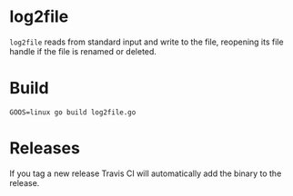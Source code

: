 # log2file

`log2file` reads from standard input and write to the file, reopening its file
handle if the file is renamed or deleted.

# Build

```
GOOS=linux go build log2file.go
```

# Releases

If you tag a new release Travis CI will automatically add the binary to the release.
